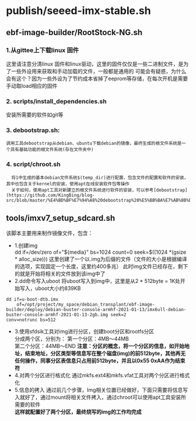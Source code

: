 # publish/seeed-imx-stable.sh
## ebf-image-builder/RootStock-NG.sh

### 1.从gittee上下载linux 固件
  这里请注意分清linux 固件和linux驱动，这里的固件仅仅是一些二进制文件，是为了一些外设用来获取和手动加载的文件，一般都是通用的
  可能会有疑惑，为什么会有这个？因为一些外设为了节约成本省掉了eeprom等存储，在每次开机是需要手动取load相应的固件
### 2. scripts/install_dependencies.sh
  安装所需要的软件如git等
### 3.  debootstrap.sh:
    调用工具debootstrap从debian、ubuntu下载debian的镜像，最终生成的根文件系统是一个具有基础功能的根文件系统(存在文件夹中)
### 4.  script/chroot.sh
      将1中生成的基本debian文件系统$(temp_dir)进行配置，包含文件的配置和软件的安装，其中也包含关于kernel的安装，使用apt在线安装软件包等操作
      关于如何，使用apt工具对新建立的根文件系统进行软件的安装，可以参考[debootstrap](https://github.com/KingBing/blog-src/blob/master/%E4%BD%BF%E7%94%A8%20debootstrap%20%E5%BB%BA%E7%AB%8B%E5%AE%8C%E6%95%B4%E7%9A%84%20Debian%20%E7%B3%BB%E7%B5%B1.org)

## tools/imxv7_setup_sdcard.sh
  该脚本主要用来制作镜像文件，包含：  
- 1.创建img  
        dd if=/dev/zero of="${media}" bs=1024 count=0 seek=$((1024 *(gsize * alloc_size)))
        这里创建了一个以.img为后缀的文件（文件的大小是根据编译的选项，实现固定一个长度，这里约400多兆）
        此时img文件已经存在，剩下的就是开始将相关的文件放到该img中了
- 2.dd命令写入uboot
将uboot写入到img中，这里是从2 * 512byte = 1K处开始写入，uboot大小约839KB
```shell
dd if=u-boot-dtb.imx 
    of=/opt/project/my_space/debian_transplant/ebf-image-builder/deploy/debian-buster-console-armhf-2021-01-13/imx6ull-debian-buster-console-armhf-2021-01-13-2gb.img seek=2 
conv=notrunc bs=512                                                                                  
```
- 3.使用sfdsik工具对img进行分区，创建boot分区和rootfs分区  
分成两个区，分别为：
第一个分区：4MB～44MB  
第二个分区：44MB～END 
**注意：分区的概念，将一个分区的信息，如开始地址，结束地址，分区类型等信息写在整个磁盘(img)的前512byte，其他再无任何操作，同事分区表信息只占用前512byte，并且以0x55 0xAA作为结束符**
- 4.对两个分区进行格式化
通过mkfs.ext4和mkfs.vfat工具对两个分区进行格式化
- 5.信息的拷入
通过前几个步骤，Img相关位置已经做好，下面只需要将信息写入就好了，通过mount将相关文件拷入，通过chroot可以使用apt工具安装所需要的软件   
**这样就配置好了两个分区，最终烧写的img的工作均完成**
